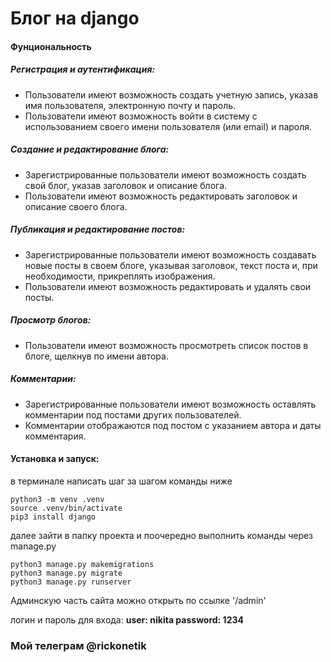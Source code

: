 #   Блог на django
#### Фунциональность
##### Регистрация и аутентификация:
- Пользователи имеют возможность создать учетную запись, указав имя пользователя, электронную почту и пароль.
- Пользователи имеют возможность войти в систему с использованием своего имени пользователя (или email) и пароля.

##### Создание и редактирование блога:
- Зарегистрированные пользователи имеют возможность создать свой блог, указав заголовок и описание блога.
- Пользователи имеют возможность редактировать заголовок и описание своего блога.

##### Публикация и редактирование постов:
- Зарегистрированные пользователи имеют возможность создавать новые посты в своем блоге, указывая заголовок, текст поста и, при необходимости, прикреплять изображения.
- Пользователи имеют возможность редактировать и удалять свои посты.

##### Просмотр блогов:
- Пользователи имеют возможность просмотреть список постов в блоге, щелкнув по имени автора.

##### Комментарии:
- Зарегистрированные пользователи имеют возможность оставлять комментарии под постами других пользователей.
- Комментарии отображаются под постом с указанием автора и даты комментария. 


#### Установка и запуск:
в терминале написать шаг за шагом команды ниже

```
python3 -m venv .venv
source .venv/bin/activate
pip3 install django
```

далее зайти в папку проекта и поочередно выполнить команды через manage.py

```
python3 manage.py makemigrations
python3 manage.py migrate
python3 manage.py runserver
```

Админскую часть сайта можно открыть по ссылке '/admin'

логин и пароль для входа:
__user: nikita 
password: 1234__


### Мой телеграм @rickonetik